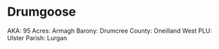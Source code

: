 # Drumgoose

AKA: 95
Acres: Armagh
Barony: Drumcree
County: Oneilland West
PLU: Ulster
Parish: Lurgan